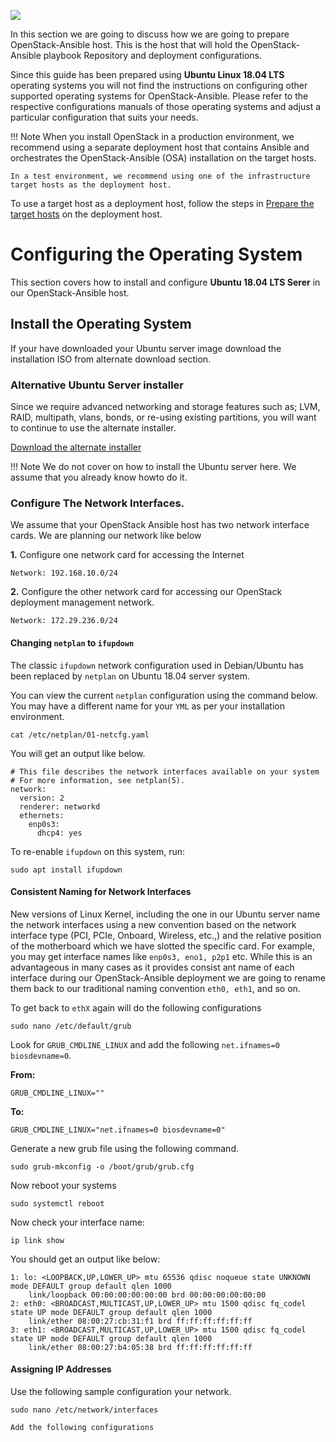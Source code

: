 ![](img/prepare-deployment-host.jpg)

In this section we are going to discuss how we are going to prepare OpenStack-Ansible host. This is the host that will hold the OpenStack-Ansible playbook Repository and deployment configurations.

Since this guide has been prepared using **Ubuntu Linux 18.04 LTS** operating systems you will not find the instructions on configuring other supported operating systems for OpenStack-Ansible. Please refer to the respective configurations manuals of those operating systems and adjust a particular configuration that suits your needs.

!!! Note
    When you install OpenStack in a production environment, we recommend using a separate deployment host that contains Ansible and orchestrates the OpenStack-Ansible (OSA) installation on the target hosts.

    In a test environment, we recommend using one of the infrastructure target hosts as the deployment host.

To use a target host as a deployment host, follow the steps in [Prepare the target hosts](/prepare-the-target-hosts/) on the deployment host.

# Configuring the Operating System

This section covers how to install and configure **Ubuntu 18.04 LTS Serer** in our OpenStack-Ansible host.

## Install the Operating System

If your have downloaded your Ubuntu server image download the installation ISO from alternate download section.

### Alternative Ubuntu Server installer

Since we  require advanced networking and storage features such as; LVM, RAID, multipath, vlans, bonds, or re-using existing partitions, you will want to continue to use the alternate installer.

[Download the alternate installer](http://cdimage.ubuntu.com/releases/18.04.2/release/ubuntu-18.04.2-server-amd64.iso)

!!! Note
    We do not cover on how to install the Ubuntu server here. We assume that you already know howto do it.

###  Configure The Network  Interfaces.

We assume that your OpenStack Ansible host has two network interface cards. We are planning our network like below

**1\.** Configure one network card for accessing the Internet

```
Network: 192.168.10.0/24
```
**2\.** Configure the other network card for accessing our OpenStack deployment management network.

```
Network: 172.29.236.0/24
```
#### Changing `netplan` to `ifupdown`

The classic `ifupdown` network configuration used in Debian/Ubuntu  has been replaced by `netplan` on Ubuntu 18.04 server system.

You can view the current `netplan` configuration using  the command below. You may have a different name for your `YML` as per your installation environment.

```
cat /etc/netplan/01-netcfg.yaml
```

You will get an output like below.
```
# This file describes the network interfaces available on your system
# For more information, see netplan(5).
network:
  version: 2
  renderer: networkd
  ethernets:
    enp0s3:
      dhcp4: yes
```
To re-enable `ifupdown` on this system, run:
```
sudo apt install ifupdown
```                                        
#### Consistent Naming for Network Interfaces

New versions of Linux Kernel, including the one in our Ubuntu server name the network interfaces using a new convention based on the network interface type (PCI, PCIe, Onboard, Wireless, etc.,) and the relative position of the motherboard which we have slotted the specific card. For example, you may get interface names like `enp0s3, eno1, p2p1` etc. While this is an advantageous in many cases as it provides consist ant name of each interface during our OpenStack-Ansible deployment we are going to rename them back to our traditional naming convention `eth0, eth1`, and so on.

To get back to `ethX` again will do the following configurations

```
sudo nano /etc/default/grub
```
Look for `GRUB_CMDLINE_LINUX`  and add the following `net.ifnames=0 biosdevname=0`.

**From:**
```
GRUB_CMDLINE_LINUX=""
```
**To:**

```
GRUB_CMDLINE_LINUX="net.ifnames=0 biosdevname=0"
```
Generate a new grub file using the following command.
```
sudo grub-mkconfig -o /boot/grub/grub.cfg
```
Now reboot your systems

```
sudo systemctl reboot
```
Now check your interface name:
```
ip link show
```
You should get an output like below:
```
1: lo: <LOOPBACK,UP,LOWER_UP> mtu 65536 qdisc noqueue state UNKNOWN mode DEFAULT group default qlen 1000
    link/loopback 00:00:00:00:00:00 brd 00:00:00:00:00:00
2: eth0: <BROADCAST,MULTICAST,UP,LOWER_UP> mtu 1500 qdisc fq_codel state UP mode DEFAULT group default qlen 1000
    link/ether 08:00:27:cb:31:f1 brd ff:ff:ff:ff:ff:ff
3: eth1: <BROADCAST,MULTICAST,UP,LOWER_UP> mtu 1500 qdisc fq_codel state UP mode DEFAULT group default qlen 1000
    link/ether 08:00:27:b4:05:38 brd ff:ff:ff:ff:ff:ff
```
#### Assigning IP Addresses

Use the following sample configuration  your network.

```
sudo nano /etc/network/interfaces

Add the following configurations

```
